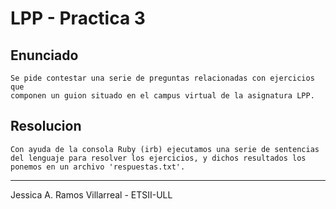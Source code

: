 LPP - Practica 3
================

Enunciado
---------

    Se pide contestar una serie de preguntas relacionadas con ejercicios que 
    componen un guion situado en el campus virtual de la asignatura LPP.
    

Resolucion
----------

    Con ayuda de la consola Ruby (irb) ejecutamos una serie de sentencias
    del lenguaje para resolver los ejercicios, y dichos resultados los
    ponemos en un archivo 'respuestas.txt'.
    

---------------------------------------
Jessica A. Ramos Villarreal - ETSII-ULL
